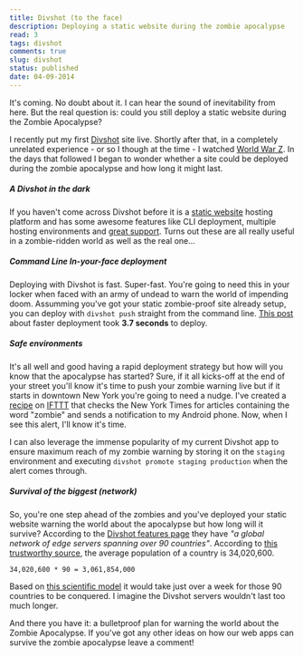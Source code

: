 ```yaml
---
title: Divshot (to the face)
description: Deploying a static website during the zombie apocalypse
read: 3
tags: divshot
comments: true
slug: divshot
status: published
date: 04-09-2014
---
```


It's coming. No doubt about it. I can hear the sound of inevitability from here. But the real question is: could you still deploy a static website during the Zombie Apocalypse?

I recently put my first [Divshot](http://www.divshot.com/) site live. Shortly after that, in a completely unrelated experience - or so I though at the time - I watched [World War Z](http://www.worldwarzmovie.com/). In the days that followed I began to wonder whether a site could be deployed during the zombie apocalypse and how long it might last.

##### A Divshot in the dark

If you haven't come across Divshot before it is a [static website](http://www.staticapps.org/) hosting platform and has some awesome features like CLI deployment, multiple hosting environments and [great support](https://twitter.com/divshot/status/495491565368795138). Turns out these are all really useful in a zombie-ridden world as well as the real one...

##### Command Line In-your-face deployment

Deploying with Divshot is fast. Super-fast. You're going to need this in your locker when faced with an army of undead to warn the world of impending doom. Assumming you've got your static zombie-proof site already setup, you can deploy with `divshot push` straight from the command line. [This post](http://www.divshot.com/blog/product-updates/faster-deploys/) about faster deployment took **3.7 seconds** to deploy.

##### Safe environments

It's all well and good having a rapid deployment strategy but how will you know that the apocalypse has started? Sure, if it all kicks-off at the end of your street you'll know it's time to push your zombie warning live but if it starts in downtown New York you're going to need a nudge. I've created a [recipe](https://ifttt.com/recipes/201061-zombie-alert) on [IFTTT](http://ift.tt/) that checks the New York Times for articles containing the word "zombie" and sends a notification to my Android phone. Now, when I see this alert, I'll know it's time.

I can also leverage the immense popularity of my current Divshot app to ensure maximum reach of my zombie warning by storing it on the `staging` environment and executing `divshot promote staging production` when the alert comes through.

##### Survival of the biggest (network)

So, you're one step ahead of the zombies and you've deployed your static website warning the world about the apocalypse but how long will it survive? According to the [Divshot features page](http://www.divshot.com/features) they have *"a global network of edge servers spanning over 90 countries"*. According to [this trustworthy source](http://geography.about.com/od/lists/a/averagecountry.htm), the average population of a country is 34,020,600.

`34,020,600 * 90 = 3,061,854,000`

Based on [this scientific model](http://www.empireonline.com/features/world-war-z-science) it would take just over a week for those 90 countries to be conquered. I imagine the Divshot servers wouldn't last too much longer.

And there you have it: a bulletproof plan for warning the world about the Zombie Apocalypse. If you've got any other ideas on how our web apps can survive the zombie apocalypse leave a comment!
